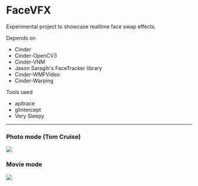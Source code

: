 # FaceVFX

Experimental project to showcase realtime face swap effects. 

Depends on

* Cinder
* Cinder-OpenCV3
* Cinder-VNM
* Jason Saragih's FaceTracker library
* Cinder-WMFVideo
* Cinder-Warping

Tools used

* apitrace
* glintercept
* Very Sleepy

-------------------

### Photo mode (Tom Cruise)

![](https://raw.githubusercontent.com/OpenAVR/face-swapper/master/doc/tom-cruise.jpg)

### Movie mode

![](https://raw.githubusercontent.com/OpenAVR/face-swapper/master/doc/movie-mode.jpg)
